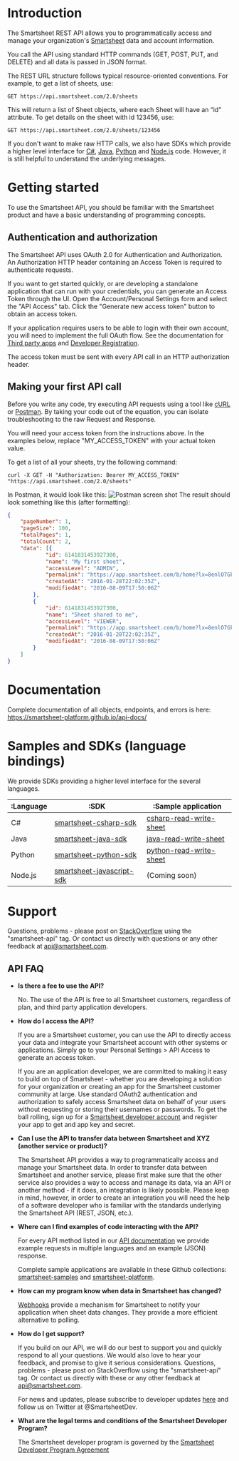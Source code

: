 # Introduction
The Smartsheet REST API allows you to programmatically access and manage your organization's [Smartsheet](https://www.smartsheet.com/) data and account information. 

You call the API using standard HTTP commands (GET, POST, PUT, and DELETE) and all data is passed in JSON format.

The REST URL structure follows typical resource-oriented conventions. For example, to get a list of sheets, use:

 `GET https://api.smartsheet.com/2.0/sheets`
 
 This will return a list of Sheet objects, where each Sheet will have an “id” attribute. To get details on the sheet with id 123456, use:
 
 `GET https://api.smartsheet.com/2.0/sheets/123456`

 If you don't want to make raw HTTP calls, we also have SDKs which provide a higher level interface for [C#](https://github.com/smartsheet-platform/smartsheet-csharp-sdk), [Java](https://github.com/smartsheet-platform/smartsheet-java-sdk), [Python](https://github.com/smartsheet-platform/smartsheet-python-sdk) and [Node.js](https://github.com/smartsheet-platform/smartsheet-javascript-sdk) code. However, it is still helpful to understand the underlying messages.
  
# Getting started
To use the Smartsheet API, you should be familiar with the Smartsheet product and have a basic understanding of programming concepts.

## Authentication and authorization
The Smartsheet API uses OAuth 2.0 for Authentication and Authorization. An Authorization HTTP header containing an Access Token is required to authenticate requests. 

If you want to get started quickly, or are developing a standalone application that can run with your credentials, you can generate an Access Token through the UI.
Open the Account/Personal Settings form and select the "API Access" tab. Click the "Generate new access token" button to obtain an access token.

If your application requires users to be able to login with their own account, you will need to implement the full OAuth flow. See the documentation for [Third party apps](http://smartsheet-platform.github.io/api-docs/#third-party-app-development) and [Developer Registration](https://www.smartsheet.com/developers/register).

The access token must be sent with every API call in an HTTP authorization header.

## Making your first API call
Before you write any code, try executing API requests using a tool like [cURL](https://curl.haxx.se/) or [Postman](https://www.getpostman.com/). By taking your code out of the equation, you can isolate troubleshooting to the raw Request and Response.

You will need your access token from the instructions above. In the examples below, replace "MY_ACCESS_TOKEN" with your actual token value.

To get a list of all your sheets, try the following command:

`curl -X GET -H "Authorization: Bearer MY_ACCESS_TOKEN" "https://api.smartsheet.com/2.0/sheets"`

In Postman, it would look like this:
![Postman screen shot](https://raw.githubusercontent.com/smartsheet-platform/getting-started/master/assets/postman-sample.png?token=AFTWAEH4a4ccHGAJXdh-mIMQRf-3f9iBks5Y0YeHwA%3D%3D)
The result should look something like this (after formatting):
```json
{
    "pageNumber": 1,
    "pageSize": 100,
    "totalPages": 1,
    "totalCount": 2,
    "data": [{
            "id": 6141831453927300,
            "name": "My first sheet",
            "accessLevel": "ADMIN",
            "permalink": "https://app.smartsheet.com/b/home?lx=8enlO7GkdYSz-cHHVus33A",
            "createdAt": "2016-01-28T22:02:35Z",
            "modifiedAt": "2016-08-09T17:50:06Z"
        },
        {
            "id": 6141831453927300,
            "name": "Sheet shared to me",
            "accessLevel": "VIEWER",
            "permalink": "https://app.smartsheet.com/b/home?lx=8enlO7GkdYSz-cHHVus33A",
            "createdAt": "2016-01-28T22:02:35Z",
            "modifiedAt": "2016-08-09T17:50:06Z"
        }
    ]
}
```

# Documentation
Complete documentation of all objects, endpoints, and errors is here:
https://smartsheet-platform.github.io/api-docs/

# Samples and SDKs (language bindings)
We provide SDKs providing a higher level interface for the several languages.

|:Language|:SDK|:Sample application|
|---|---|---|
|C#|[smartsheet-csharp-sdk](https://github.com/smartsheet-platform/smartsheet-csharp-sdk)|[csharp-read-write-sheet](https://github.com/smartsheet-samples/csharp-read-write-sheet)|
|Java|[smartsheet-java-sdk](https://github.com/smartsheet-platform/smartsheet-java-sdk)|[java-read-write-sheet](https://github.com/smartsheet-samples/java-read-write-sheet)|
|Python|[smartsheet-python-sdk](https://github.com/smartsheet-platform/smartsheet-python-sdk)|[python-read-write-sheet](https://github.com/smartsheet-samples/python-read-write-sheet)|
|Node.js|[smartsheet-javascript-sdk](https://github.com/smartsheet-platform/smartsheet-javascript-sdk)|(Coming soon)|


# Support
Questions, problems - please post on [StackOverflow](https://stackoverflow.com/questions/tagged/smartsheet-api) using the "smartsheet-api" tag. Or contact us directly with questions or any other feedback at api@smartsheet.com. 

## API FAQ
* __Is there a fee to use the API?__

    No. The use of the API is free to all Smartsheet customers, regardless of plan, and third party application developers.

* __How do I access the API?__

    If you are a Smartsheet customer, you can use the API to directly access your data and integrate your Smartsheet account with other systems or applications. Simply go to your Personal Settings > API Access to generate an access token.

    If you are an application developer, we are committed to making it easy to build on top of Smartsheet - whether you are developing a solution for your organization or creating an app for the Smartsheet customer community at large. Use standard OAuth2 authentication and authorization to safely access Smartsheet data on behalf of your users without requesting or storing their usernames or passwords. To get the ball rolling, sign up for a [Smartsheet developer account](https://www.smartsheet.com/developers/register) and register your app to get and app key and secret.

* __Can I use the API to transfer data between Smartsheet and XYZ (another service or product)?__

    The Smartsheet API provides a way to programmatically access and manage your Smartsheet data.  In order to transfer data between Smartsheet and another service, please first make sure that the other service also provides a way to access and manage its data, via an API or another method - if it does, an integration is likely possible.  Please keep in mind, however, in order to create an integration you will need the help of a software developer who is familiar with the standards underlying the Smartsheet API (REST, JSON, etc.).

* __Where can I find examples of code interacting with the API?__

    For every API method listed in our [API documentation](http://smartsheet-platform.github.io/api-docs/) we provide example requests in multiple languages and an example (JSON) response.  

    Complete sample applications are available in these Github collections: [smartsheet-samples](https://github.com/smartsheet-samples) and [smartsheet-platform](https://github.com/smartsheet-platform).

* __How can my program know when data in Smartsheet has changed?__

    [Webhooks](http://smartsheet-platform.github.io/api-docs/#webhooks) provide a mechanism for Smartsheet to notify your application when sheet data changes. They provide a more efficient alternative to polling.

* __How do I get support?__

    If you build on our API, we will do our best to support you and quickly respond to all your questions. We would also love to hear your feedback, and promise to give it serious considerations. Questions, problems - please post on StackOverflow using the "smartsheet-api" tag. Or contact us directly with these or any other feedback at api@smartsheet.com. 
    
    For news and updates, please subscribe to developer updates [here](https://www.smartsheet.com/developers/register) and follow us on Twitter at @SmartsheetDev.

* __What are the legal terms and conditions of the Smartsheet Developer Program?__

    The Smartsheet developer program is governed by the [Smartsheet Developer Program Agreement](https://www.smartsheet.com/sites/default/files/SmartsheetDeveloperProgramAgreement20150630.pdf)
 